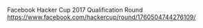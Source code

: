 Facebook Hacker Cup 2017 Qualification Round
https://www.facebook.com/hackercup/round/1760504744276109/